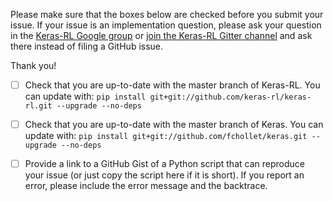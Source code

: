 Please make sure that the boxes below are checked before you submit your issue. If your issue is an implementation question, please ask your question in the [Keras-RL Google group](https://groups.google.com/forum/#!forum/keras-rl-users) or [join the Keras-RL Gitter channel](https://gitter.im/keras-rl/Lobby) and ask there instead of filing a GitHub issue.

Thank you!

- [ ] Check that you are up-to-date with the master branch of Keras-RL. You can update with:
`pip install git+git://github.com/keras-rl/keras-rl.git --upgrade --no-deps`

- [ ] Check that you are up-to-date with the master branch of Keras. You can update with:
`pip install git+git://github.com/fchollet/keras.git --upgrade --no-deps`

- [ ] Provide a link to a GitHub Gist of a Python script that can reproduce your issue (or just copy the script here if it is short). If you report an error, please include the error message and the backtrace.

